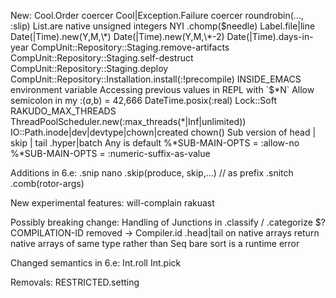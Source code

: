 

New:
Cool.Order coercer
Cool|Exception.Failure coercer
roundrobin(..., :slip)
List.are
native unsigned integers
NYI
.chomp($needle)
Label.file|line
Date(|Time).new(Y,M,\*)
Date(|Time).new(Y,M,\*-2)
Date(|Time).days-in-year
CompUnit::Repository::Staging.remove-artifacts
CompUnit::Repository::Staging.self-destruct
CompUnit::Repository::Staging.deploy
CompUnit::Repository::Installation.install(:!precompile)
INSIDE_EMACS environment variable
Accessing previous values in REPL with `$*N`
Allow semicolon in my :($a,$b) = 42,666
DateTime.posix(:real)
Lock::Soft
RAKUDO_MAX_THREADS
ThreadPoolScheduler.new(:max_threads(\*|Inf|unlimited))
IO::Path.inode|dev|devtype|chown|created
chown()
Sub version of head | skip | tail
.hyper|batch Any is default
%\*SUB-MAIN-OPTS = :allow-no
%\*SUB-MAIN-OPTS = :numeric-suffix-as-value

Additions in 6.e:
.snip 
nano
.skip(produce, skip,...)
// as prefix
.snitch
.comb(rotor-args)

New experimental features:
will-complain
rakuast

Possibly breaking change:
Handling of Junctions in .classify / .categorize
$?COMPILATION-ID removed -> Compiler.id
.head|tail on native arrays return native arrays of same type rather than Seq
bare sort is a runtime error

Changed semantics in 6.e:
Int.roll
Int.pick

Removals:
RESTRICTED.setting
